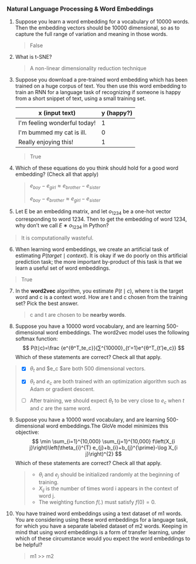 ### Natural Language Processing & Word Embeddings

1. Suppose you learn a word embedding for a vocabulary of 10000 words. Then the embedding vectors should be 10000 dimensional, so as to capture the full range of variation and meaning in those words.

   > False

2. What is t-SNE?

   >   A non-linear dimensionality reduction technique

3. Suppose you download a pre-trained word embedding which has been trained on a huge corpus of text. You then use this word embedding to train an RNN for a language task of recognizing if someone is happy from a short snippet of text, using a small training set.

   | x (input text)               | y (happy?) |
   | ---------------------------- | ---------- |
   | I'm feeling wonderful today! | 1          |
   | I'm bummed my cat is ill.    | 0          |
   | Really enjoying this!        | 1          |

   > True

4. Which of these equations do you think should hold for a good word embedding? (Check all that apply)

   > $e_{boy} - e_{girl} ≈ e_{brother} - e_{sister}$
   >
   > $e_{boy} - e_{brother} ≈ e_{girl} - e_{sister}$

5.  Let E be an embedding matrix, and let $o_{1234}$ be a one-hot vector corresponding to word 1234. Then to get the embedding of word 1234, why don’t we call $E∗o_{1234}$ in Python?

   > It is computationally wasteful.

6.  When learning word embeddings, we create an artificial task of estimating $P(target \mid context)$. It is okay if we do poorly on this artificial prediction task; the more important by-product of this task is that we learn a useful set of word embeddings.  

   > True

7. In the **word2vec** algorithm, you estimate $P(t \mid c)$, where t is the target word and c is a context word. How are t and c chosen from the training set? Pick the best answer.

   > c and t are chosen to be **nearby words**.

8.  Suppose you have a 10000 word vocabulary, and are learning 500-dimensional word embeddings. The word2vec model uses the following softmax function:
   $$
   P(t∣c)=\frac {e^{θ^T_te_c}}{∑^{10000}_{t′=1}e^{θ^T_{t′}e_c}}
   $$
   Which of these statements are correct? Check all that apply.

   > - [x] $θ_t$ and $e_c $are both 500 dimensional vectors.
   >
   > - [x] $θ_t$ and $e_c$ are both trained with an optimization algorithm such as Adam or gradient descent.
   >
   > - [ ] After training, we should expect $\theta_{t}$ to be very close to $e_{c}$ when $t$ and $c$ are the same word.

9. Suppose you have a 10000 word vocabulary, and are learning 500-dimensional word embeddings.The GloVe model minimizes this objective:
   $$
   \min \sum_{i=1}^{10,000} \sum_{j=1}^{10,000} f\left(X_{i j}\right)\left(\theta_{i}^{T} e_{j}+b_{i}+b_{j}^{\prime}-\log X_{i j}\right)^{2}
   $$
   Which of these statements are correct? Check all that apply.

   > * $θ_i$ and $e_j$ should be initialized randomly at the beginning of training.
   > * $X_{ij}$ is the number of times word i appears in the context of word j.
   > * The weighting function $f(.)$ must satisfy $f(0) = 0$.

10. You have trained word embeddings using a text dataset of m1 words. You are considering using these word embeddings for a language task, for which you have a separate labeled dataset of m2 words. Keeping in mind that using word embeddings is a form of transfer learning, under which of these circumstance would you expect the word embeddings to be helpful?

    > m1 >> m2

